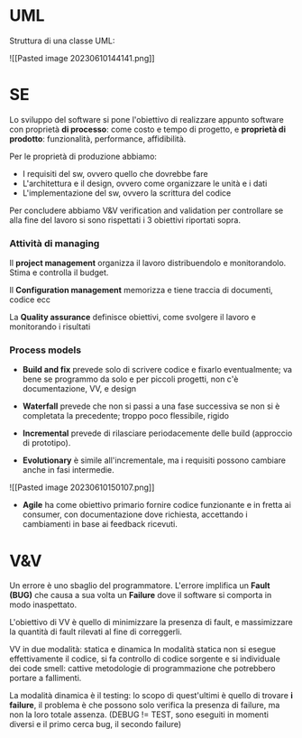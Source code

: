# UML

Struttura di una classe UML:

![[Pasted image 20230610144141.png]]

# SE

Lo sviluppo del software si pone l'obiettivo di realizzare appunto software con proprietà **di processo**: come costo e tempo di progetto, e **proprietà di prodotto**: funzionalità, performance, affidibilità.

Per le proprietà di produzione abbiamo:
- I requisiti del sw, ovvero quello che dovrebbe fare
- L'architettura e il design, ovvero come organizzare le unità e i dati
- L'implementazione del sw, ovvero la scrittura del codice

Per concludere abbiamo V&V verification and validation per controllare se alla fine del lavoro si sono rispettati i 3 obiettivi riportati sopra.

### Attività di managing

Il **project management** organizza il lavoro distribuendolo e monitorandolo. Stima e controlla il budget.

Il **Configuration management** memorizza e tiene traccia di documenti, codice ecc

La **Quality assurance** definisce obiettivi, come svolgere il lavoro e monitorando i risultati

### Process models

- **Build and fix** prevede solo di scrivere codice e fixarlo eventualmente; va bene se programmo da solo e per piccoli progetti, non c'è documentazione, VV, e design

- **Waterfall** prevede che non si passi a una fase successiva se non si è completata la precedente; troppo poco flessibile, rigido

- **Incremental** prevede di rilasciare periodacemente delle build (approccio di prototipo).

- **Evolutionary** è simile all'incrementale, ma i requisiti possono cambiare anche in fasi intermedie.

![[Pasted image 20230610150107.png]]

- **Agile** ha come obiettivo primario fornire codice funzionante e in fretta ai consumer, con documentazione dove richiesta, accettando i cambiamenti in base ai feedback ricevuti.


# V&V

Un errore è uno sbaglio del programmatore.
L'errore implifica un **Fault (BUG)** che causa a sua volta un **Failure** dove il software si comporta in modo inaspettato.

L'obiettivo di VV è quello di minimizzare la presenza di fault, e massimizzare la quantità di fault rilevati al fine di correggerli.

VV in due modalità: statica e dinamica
In modalità statica non si esegue effettivamente il codice, si fa controllo di codice sorgente e si individuale dei code smell: cattive metodologie di programmazione che potrebbero portare a fallimenti.

La modalità dinamica è il testing: lo scopo di quest'ultimi è quello di trovare **i failure**, il problema è che possono solo verifica la presenza di failure, ma non la loro totale assenza. (DEBUG != TEST, sono eseguiti in momenti diversi e il primo cerca bug, il secondo failure)